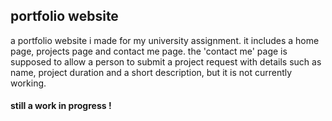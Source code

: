 ## portfolio website
a portfolio website i made for my university assignment.
it includes a home page, projects page and contact me page.
the 'contact me' page is supposed to allow a person to submit a project request with details such as name, project duration and a short description, but it is not currently working.

#### still a work in progress !
